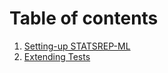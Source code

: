 # Table of contents #

  1. [Setting-up STATSREP-ML](Setup.md)
  1. [Extending Tests](Extending_Tests.md)